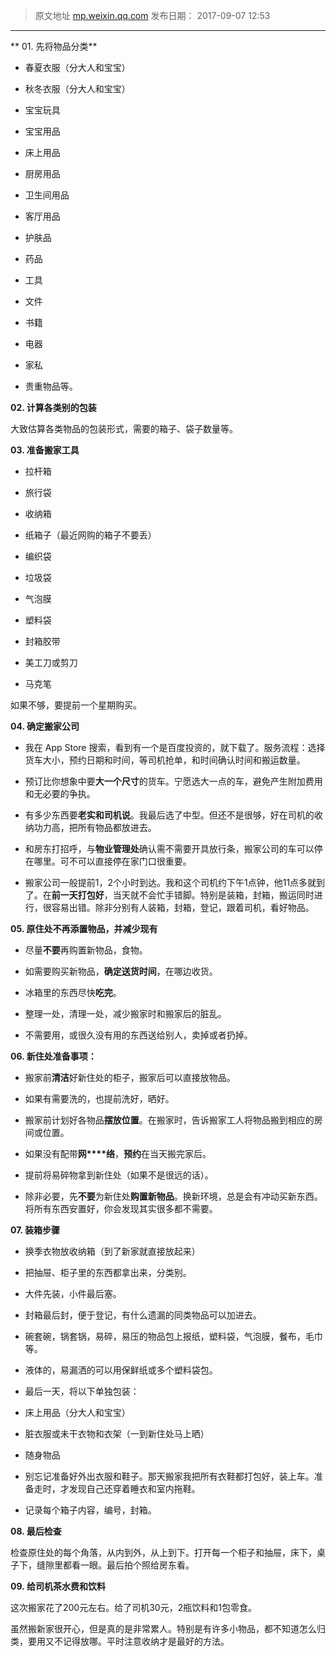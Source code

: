 > 原文地址 [mp.weixin.qq.com](https://mp.weixin.qq.com/s?__biz=MzIwMzA5NTI3NQ==&mid=2649902395&idx=1&sn=062dab079525cdf240c1725ffb8495af&chksm=8ed240bfb9a5c9a9e95c71b2d67d66bbe986a981dbef7bbc6ce0d553ed803852042c0d1db4d6&scene=21#wechat_redirect)
> 发布日期： 2017-09-07 12:53
---

**  01. 先将物品分类**

  

-   春夏衣服（分大人和宝宝）
    
-   秋冬衣服（分大人和宝宝）
    
-   宝宝玩具  
    
-   宝宝用品
    
-   床上用品
    
-   厨房用品
    
-   卫生间用品
    
-   客厅用品
    
-   护肤品
    
-   药品
    
-   工具
    
-   文件
    
-   书籍
    
-   电器
    
-   家私
    
-   贵重物品等。
    

  

**02. 计算各类别的包装**

  

大致估算各类物品的包装形式，需要的箱子、袋子数量等。

  

**03. 准备搬家工具**

  

-   拉杆箱
    
-   旅行袋
    
-   收纳箱
    
-   纸箱子（最近网购的箱子不要丢）
    
-   编织袋
    
-   垃圾袋
    
-   气泡膜
    
-   塑料袋
    
-   封箱胶带
    
-   美工刀或剪刀
    
-   马克笔
    

如果不够，要提前一个星期购买。

  

**04. 确定搬家公司**

  

-   我在 App Store 搜索，看到有一个是百度投资的，就下载了。服务流程：选择货车大小，预约日期和时间，等司机抢单，和时间确认时间和搬运数量。
    
-   预订比你想象中要**大一个尺寸**的货车。宁愿选大一点的车，避免产生附加费用和无必要的争执。
    
-   有多少东西要**老实和司机说**。我最后选了中型。但还不是很够，好在司机的收纳功力高，把所有物品都放进去。
    
-   和房东打招呼，与**物业管理处**确认需不需要开具放行条，搬家公司的车可以停在哪里。可不可以直接停在家门口很重要。
    
-   搬家公司一般提前1，2个小时到达。我和这个司机约下午1点钟，他11点多就到了。在**前一天打包好**，当天就不会忙手错脚。特别是装箱，封箱，搬运同时进行，很容易出错。除非分别有人装箱，封箱，登记，跟着司机，看好物品。
    

  

**05. 原住处不再添置物品，并减少现有**

  

-   尽量**不要**再购置新物品，食物。
    
-   如需要购买新物品，**确定送货时间**，在哪边收货。
    
-   冰箱里的东西尽快**吃完**。
    
-   整理一处，清理一处，减少搬家时和搬家后的脏乱。
    
-   不需要用，或很久没有用的东西送给别人，卖掉或者扔掉。
    

  

**06. 新住处准备事项：**

  

-   搬家前**清洁**好新住处的柜子，搬家后可以直接放物品。
    
-   如果有需要洗的，也提前洗好，晒好。
    
-   搬家前计划好各物品**摆放位置**。在搬家时，告诉搬家工人将物品搬到相应的房间或位置。
    
-   如果没有配带**网****络**，**预约**在当天搬完家后。
    
-   提前将易碎物拿到新住处（如果不是很远的话）。
    
-   除非必要，先**不要**为新住处**购置新物品**。换新环境，总是会有冲动买新东西。将所有东西安置好，你会发现其实很多都不需要。
    

  

  

**07. 装箱步骤**

  

-   换季衣物放收纳箱（到了新家就直接放起来）
    
-   把抽屉、柜子里的东西都拿出来，分类别。
    
-   大件先装，小件最后塞。
    
-   封箱最后封，便于登记，有什么遗漏的同类物品可以加进去。
    
-   碗套碗，锅套锅，易碎，易压的物品包上报纸，塑料袋，气泡膜，餐布，毛巾等。
    
-   液体的，易漏洒的可以用保鲜纸或多个塑料袋包。
    
-   最后一天，将以下单独包装：  
    

-   床上用品（分大人和宝宝）
    
-   脏衣服或未干衣物和衣架（一到新住处马上晒）
    
-   随身物品
    

-   别忘记准备好外出衣服和鞋子。那天搬家我把所有衣鞋都打包好，装上车。准备走时，才发现自己还穿着睡衣和室内拖鞋。
    
-   记录每个箱子内容，编号，封箱。
    

  

**08. 最后检查**

  

检查原住处的每个角落，从内到外，从上到下。打开每一个柜子和抽屉，床下，桌子下，缝隙里都看一眼。最后拍个照给房东看。

  

**09. 给司机茶水费和饮料**

  

这次搬家花了200元左右。给了司机30元，2瓶饮料和1包零食。

  

虽然搬新家很开心，但是真的是非常累人。特别是有许多小物品，都不知道怎么归类，要用又不记得放哪。平时注意收纳才是最好的方法。